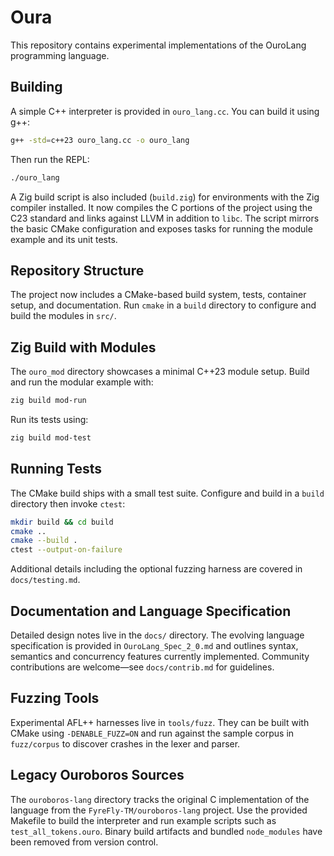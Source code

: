 # Oura

This repository contains experimental implementations of the OuroLang programming language.

## Building

A simple C++ interpreter is provided in `ouro_lang.cc`. You can build it using g++:

```bash
g++ -std=c++23 ouro_lang.cc -o ouro_lang
```

Then run the REPL:

```bash
./ouro_lang
```

A Zig build script is also included (`build.zig`) for environments with the Zig compiler installed.  It now compiles the C portions of the project using the C23 standard and links against LLVM in addition to `libc`. The script mirrors the basic CMake configuration and exposes tasks for running the module example and its unit tests.

## Repository Structure

The project now includes a CMake-based build system, tests, container setup, and documentation. Run `cmake` in a `build` directory to configure and build the modules in `src/`.

## Zig Build with Modules

The `ouro_mod` directory showcases a minimal C++23 module setup. Build and run the modular example with:

```bash
zig build mod-run
```

Run its tests using:

```bash
zig build mod-test
```

## Running Tests

The CMake build ships with a small test suite. Configure and build in a
`build` directory then invoke `ctest`:

```bash
mkdir build && cd build
cmake ..
cmake --build .
ctest --output-on-failure
```

Additional details including the optional fuzzing harness are covered in
`docs/testing.md`.

## Documentation and Language Specification

Detailed design notes live in the `docs/` directory. The evolving language
specification is provided in `OuroLang_Spec_2_0.md` and outlines syntax,
semantics and concurrency features currently implemented. Community
contributions are welcome—see `docs/contrib.md` for guidelines.

## Fuzzing Tools

Experimental AFL++ harnesses live in `tools/fuzz`.  They can be
built with CMake using `-DENABLE_FUZZ=ON` and run against the sample
corpus in `fuzz/corpus` to discover crashes in the lexer and parser.


## Legacy Ouroboros Sources

The `ouroboros-lang` directory tracks the original C implementation of the
language from the `FyreFly-TM/ouroboros-lang` project. Use the provided
Makefile to build the interpreter and run example scripts such as
`test_all_tokens.ouro`. Binary build artifacts and bundled `node_modules`
have been removed from version control.

